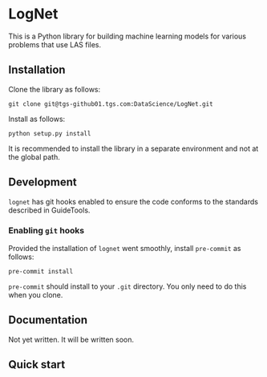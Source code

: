 # LogNet

This is a Python library for building machine learning models for various problems that use LAS files.

## Installation
Clone the library as follows:
```
git clone git@tgs-github01.tgs.com:DataScience/LogNet.git
```
Install as follows:
```
python setup.py install
```
It is recommended to install the library in a separate environment and not at the global path.

## Development
`lognet` has git hooks enabled to ensure the code conforms to the standards described in GuideTools.

### Enabling `git` hooks
Provided the installation of `lognet` went smoothly, install `pre-commit` as follows:
```
pre-commit install
```
`pre-commit` should install to your `.git` directory. You only need to do this when you clone.

## Documentation

Not yet written. It will be written soon.

## Quick start


